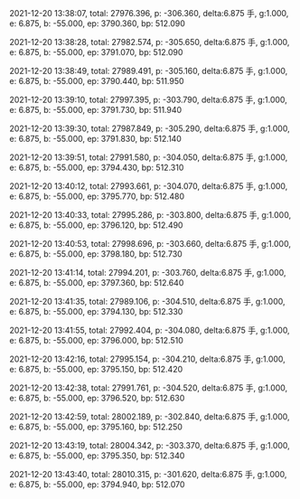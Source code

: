 2021-12-20 13:38:07, total: 27976.396, p: -306.360, delta:6.875 手, g:1.000, e: 6.875, b: -55.000, ep: 3790.360, bp: 512.090

2021-12-20 13:38:28, total: 27982.574, p: -305.650, delta:6.875 手, g:1.000, e: 6.875, b: -55.000, ep: 3791.070, bp: 512.090

2021-12-20 13:38:49, total: 27989.491, p: -305.160, delta:6.875 手, g:1.000, e: 6.875, b: -55.000, ep: 3790.440, bp: 511.950

2021-12-20 13:39:10, total: 27997.395, p: -303.790, delta:6.875 手, g:1.000, e: 6.875, b: -55.000, ep: 3791.730, bp: 511.940

2021-12-20 13:39:30, total: 27987.849, p: -305.290, delta:6.875 手, g:1.000, e: 6.875, b: -55.000, ep: 3791.830, bp: 512.140

2021-12-20 13:39:51, total: 27991.580, p: -304.050, delta:6.875 手, g:1.000, e: 6.875, b: -55.000, ep: 3794.430, bp: 512.310

2021-12-20 13:40:12, total: 27993.661, p: -304.070, delta:6.875 手, g:1.000, e: 6.875, b: -55.000, ep: 3795.770, bp: 512.480

2021-12-20 13:40:33, total: 27995.286, p: -303.800, delta:6.875 手, g:1.000, e: 6.875, b: -55.000, ep: 3796.120, bp: 512.490

2021-12-20 13:40:53, total: 27998.696, p: -303.660, delta:6.875 手, g:1.000, e: 6.875, b: -55.000, ep: 3798.180, bp: 512.730

2021-12-20 13:41:14, total: 27994.201, p: -303.760, delta:6.875 手, g:1.000, e: 6.875, b: -55.000, ep: 3797.360, bp: 512.640

2021-12-20 13:41:35, total: 27989.106, p: -304.510, delta:6.875 手, g:1.000, e: 6.875, b: -55.000, ep: 3794.130, bp: 512.330

2021-12-20 13:41:55, total: 27992.404, p: -304.080, delta:6.875 手, g:1.000, e: 6.875, b: -55.000, ep: 3796.000, bp: 512.510

2021-12-20 13:42:16, total: 27995.154, p: -304.210, delta:6.875 手, g:1.000, e: 6.875, b: -55.000, ep: 3795.150, bp: 512.420

2021-12-20 13:42:38, total: 27991.761, p: -304.520, delta:6.875 手, g:1.000, e: 6.875, b: -55.000, ep: 3796.520, bp: 512.630

2021-12-20 13:42:59, total: 28002.189, p: -302.840, delta:6.875 手, g:1.000, e: 6.875, b: -55.000, ep: 3795.160, bp: 512.250

2021-12-20 13:43:19, total: 28004.342, p: -303.370, delta:6.875 手, g:1.000, e: 6.875, b: -55.000, ep: 3795.350, bp: 512.340

2021-12-20 13:43:40, total: 28010.315, p: -301.620, delta:6.875 手, g:1.000, e: 6.875, b: -55.000, ep: 3794.940, bp: 512.070